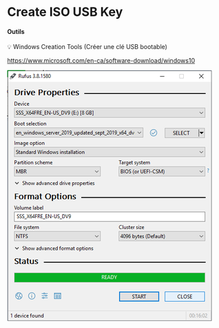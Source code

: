 # Create ISO USB Key


#### Outils

:bulb: Windows Creation Tools (Créer une clé USB bootable)

https://www.microsoft.com/en-ca/software-download/windows10

![image](images/rufus_USB.png)
